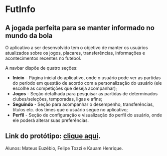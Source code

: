 # FutInfo
## A jogada perfeita para se manter informado no mundo da bola

O aplicativo a ser desenvolvido tem o objetivo de manter os usuários atualizados sobre os jogos, placares, transferências, informações e acontecimentos recentes no futebol.

A navbar dispõe de quatro seções:  
- **Início** - Página inicial do aplicativo, onde o usuário pode ver as partidas do período em questão de acordo com a personalização do usuário (ele escolhe as competições que deseja acompanhar);
- **Jogos** - Seção detalhada para pesquisar as partidas de determinados clubes/seleções, temporadas, ligas e afins;
- **Seguindo** - Seção para acompanhar o desempenho, transferências, títulos etc. dos times que o usuário segue no aplicativo;
- **Perfil** - Seção de configuração e visualização do perfil do usuário, onde ele poderá alterar suas preferências.

## Link do protótipo: [clique aqui](https://rp.mockplus.com/team/invitation/3LYdXeGxnd/kbemjdogor).

Alunos: Mateus Euzébio, Felipe Tozzi e Kauam Henrique.
